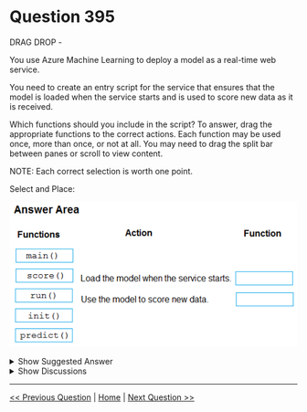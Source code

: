 # Question 395

DRAG DROP -

You use Azure Machine Learning to deploy a model as a real-time web service.

You need to create an entry script for the service that ensures that the model is loaded when the service starts and is used to score new data as it is received.

Which functions should you include in the script? To answer, drag the appropriate functions to the correct actions. Each function may be used once, more than once, or not at all. You may need to drag the split bar between panes or scroll to view content.

NOTE: Each correct selection is worth one point.

Select and Place:

![Question Image](images/q395_q_0039800001.png)

<details>
  <summary>Show Suggested Answer</summary>

  <img src="images/q395_ans_0_0039800002.png" alt="Answer Image"><br>
<p>Box 1: init()</p>
<p>The entry script has only two required functions, init() and run(data). These functions are used to initialize the service at startup and run the model using request data passed in by a client. The rest of the script handles loading and running the model(s).</p>
<p>Box 2: run()</p>
<p>Reference:</p>
<p>https://docs.microsoft.com/en-us/azure/machine-learning/how-to-deploy-existing-model</p>

</details>

<details>
  <summary>Show Discussions</summary>

<blockquote><p><strong>ljljljlj</strong> <code>(Mon 11 Jul 2022 14:21)</code> - <em>Upvotes: 6</em></p><p>On exam 2021/7/10</p></blockquote>
<blockquote><p><strong>james2033</strong> <code>(Sun 20 Oct 2024 10:26)</code> - <em>Upvotes: 1</em></p><p>init(): Called once at the beginning of the process, so use for any costly or common preparation like loading the model.

run(): Called for each mini batch to perform the scoring.

https://learn.microsoft.com/en-us/training/modules/deploy-model-batch-endpoint/4-deploy-custom-model-batch-endpoint#create-the-scoring-script</p></blockquote>
<blockquote><p><strong>rohanpal636</strong> <code>(Mon 19 Aug 2024 06:54)</code> - <em>Upvotes: 1</em></p><p>Idk keksl</p></blockquote>
<blockquote><p><strong>AjoseO</strong> <code>(Fri 03 Mar 2023 07:57)</code> - <em>Upvotes: 4</em></p><p>On Exam: 03 March 2022</p></blockquote>
<blockquote><p><strong>snsnsnsn</strong> <code>(Sat 03 Sep 2022 07:38)</code> - <em>Upvotes: 2</em></p><p>on 2/9/21</p></blockquote>
<blockquote><p><strong>Moshekwa</strong> <code>(Sat 30 Jul 2022 01:00)</code> - <em>Upvotes: 4</em></p><p>Given answer is correct as per link

https://docs.microsoft.com/en-us/learn/modules/deploy-batch-inference-pipelines-with-azure-machine-learning/2-batch-inference-pipelines</p></blockquote>
<blockquote><p><strong>Orangecm</strong> <code>(Fri 08 Apr 2022 16:57)</code> - <em>Upvotes: 1</em></p><p>Having checked the link provided, it seems init() and predict() are more appropriate ?</p></blockquote>
<blockquote><p><strong>ACSC</strong> <code>(Mon 11 Apr 2022 13:33)</code> - <em>Upvotes: 17</em></p><p>No. Answer is correct. init() and run(). Predict() is not used to score new data.</p></blockquote>

</details>

---

[<< Previous Question](question_394.md) | [Home](/index.md) | [Next Question >>](question_396.md)
